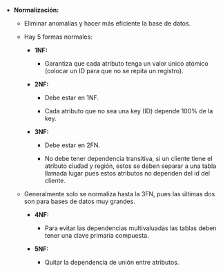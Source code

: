 - **Normalización:**

  - Eliminar anomalías y hacer más eficiente la base de datos.

  - Hay 5 formas normales:

    - **1NF:**

      - Garantiza que cada atributo tenga un valor único atómico (colocar un ID para que no se repita un registro).

    - **2NF:**

      - Debe estar en 1NF.

      - Cada atributo que no sea una key (ID) depende 100% de la key.

    - **3NF:**

      - Debe estar en 2FN.

      - No debe tener dependencia transitiva, si un cliente tiene el atributo ciudad y región, estos se deben separar a una tabla llamada lugar pues estos atributos no dependen del id del cliente.

  - Generalmente solo se normaliza hasta la 3FN, pues las últimas dos son para bases de datos muy grandes.

    - **4NF:**

      - Para evitar las dependencias multivaluadas las tablas deben tener una clave primaria compuesta.

    - **5NF:**

      - Quitar la dependencia de unión entre atributos.
